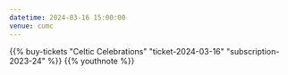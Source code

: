 ```yaml
---
datetime: 2024-03-16 15:00:00
venue: cumc
---
```

{{% buy-tickets "Celtic Celebrations" "ticket-2024-03-16" "subscription-2023-24" %}}
{{% youthnote %}}
